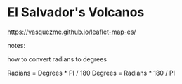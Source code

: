 # El Salvador's Volcanos

https://vasquezme.github.io/leaflet-map-es/

notes:

how to convert radians to degrees

Radians = Degrees * PI / 180
Degrees = Radians * 180 / PI

